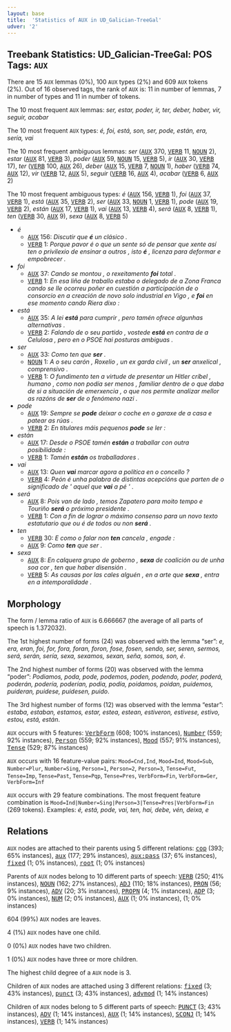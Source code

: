 ```yaml
---
layout: base
title:  'Statistics of AUX in UD_Galician-TreeGal'
udver: '2'
---
```


## Treebank Statistics: UD_Galician-TreeGal: POS Tags: `AUX`

There are 15 `AUX` lemmas (0%), 100 `AUX` types (2%) and 609 `AUX` tokens (2%).
Out of 16 observed tags, the rank of `AUX` is: 11 in number of lemmas, 7 in number of types and 11 in number of tokens.

The 10 most frequent `AUX` lemmas: <em>ser, estar, poder, ir, ter, deber, haber, vir, seguir, acabar</em>

The 10 most frequent `AUX` types:  <em>é, foi, está, son, ser, pode, están, era, sería, vai</em>

The 10 most frequent ambiguous lemmas: <em>ser</em> (<tt><a href="gl_treegal-pos-AUX.html">AUX</a></tt> 370, <tt><a href="gl_treegal-pos-VERB.html">VERB</a></tt> 11, <tt><a href="gl_treegal-pos-NOUN.html">NOUN</a></tt> 2), <em>estar</em> (<tt><a href="gl_treegal-pos-AUX.html">AUX</a></tt> 81, <tt><a href="gl_treegal-pos-VERB.html">VERB</a></tt> 3), <em>poder</em> (<tt><a href="gl_treegal-pos-AUX.html">AUX</a></tt> 59, <tt><a href="gl_treegal-pos-NOUN.html">NOUN</a></tt> 15, <tt><a href="gl_treegal-pos-VERB.html">VERB</a></tt> 5), <em>ir</em> (<tt><a href="gl_treegal-pos-AUX.html">AUX</a></tt> 30, <tt><a href="gl_treegal-pos-VERB.html">VERB</a></tt> 17), <em>ter</em> (<tt><a href="gl_treegal-pos-VERB.html">VERB</a></tt> 100, <tt><a href="gl_treegal-pos-AUX.html">AUX</a></tt> 26), <em>deber</em> (<tt><a href="gl_treegal-pos-AUX.html">AUX</a></tt> 15, <tt><a href="gl_treegal-pos-VERB.html">VERB</a></tt> 7, <tt><a href="gl_treegal-pos-NOUN.html">NOUN</a></tt> 1), <em>haber</em> (<tt><a href="gl_treegal-pos-VERB.html">VERB</a></tt> 74, <tt><a href="gl_treegal-pos-AUX.html">AUX</a></tt> 12), <em>vir</em> (<tt><a href="gl_treegal-pos-VERB.html">VERB</a></tt> 12, <tt><a href="gl_treegal-pos-AUX.html">AUX</a></tt> 5), <em>seguir</em> (<tt><a href="gl_treegal-pos-VERB.html">VERB</a></tt> 16, <tt><a href="gl_treegal-pos-AUX.html">AUX</a></tt> 4), <em>acabar</em> (<tt><a href="gl_treegal-pos-VERB.html">VERB</a></tt> 6, <tt><a href="gl_treegal-pos-AUX.html">AUX</a></tt> 2)

The 10 most frequent ambiguous types:  <em>é</em> (<tt><a href="gl_treegal-pos-AUX.html">AUX</a></tt> 156, <tt><a href="gl_treegal-pos-VERB.html">VERB</a></tt> 1), <em>foi</em> (<tt><a href="gl_treegal-pos-AUX.html">AUX</a></tt> 37, <tt><a href="gl_treegal-pos-VERB.html">VERB</a></tt> 1), <em>está</em> (<tt><a href="gl_treegal-pos-AUX.html">AUX</a></tt> 35, <tt><a href="gl_treegal-pos-VERB.html">VERB</a></tt> 2), <em>ser</em> (<tt><a href="gl_treegal-pos-AUX.html">AUX</a></tt> 33, <tt><a href="gl_treegal-pos-NOUN.html">NOUN</a></tt> 1, <tt><a href="gl_treegal-pos-VERB.html">VERB</a></tt> 1), <em>pode</em> (<tt><a href="gl_treegal-pos-AUX.html">AUX</a></tt> 19, <tt><a href="gl_treegal-pos-VERB.html">VERB</a></tt> 2), <em>están</em> (<tt><a href="gl_treegal-pos-AUX.html">AUX</a></tt> 17, <tt><a href="gl_treegal-pos-VERB.html">VERB</a></tt> 1), <em>vai</em> (<tt><a href="gl_treegal-pos-AUX.html">AUX</a></tt> 13, <tt><a href="gl_treegal-pos-VERB.html">VERB</a></tt> 4), <em>será</em> (<tt><a href="gl_treegal-pos-AUX.html">AUX</a></tt> 8, <tt><a href="gl_treegal-pos-VERB.html">VERB</a></tt> 1), <em>ten</em> (<tt><a href="gl_treegal-pos-VERB.html">VERB</a></tt> 30, <tt><a href="gl_treegal-pos-AUX.html">AUX</a></tt> 9), <em>sexa</em> (<tt><a href="gl_treegal-pos-AUX.html">AUX</a></tt> 8, <tt><a href="gl_treegal-pos-VERB.html">VERB</a></tt> 5)


* <em>é</em>
  * <tt><a href="gl_treegal-pos-AUX.html">AUX</a></tt> 156: <em>Discutir que <b>é</b> un clásico .</em>
  * <tt><a href="gl_treegal-pos-VERB.html">VERB</a></tt> 1: <em>Porque pavor é o que un sente só de pensar que xente así ten o privilexio de ensinar a outros , isto <b>é</b> , licenza para deformar e empobrecer .</em>
* <em>foi</em>
  * <tt><a href="gl_treegal-pos-AUX.html">AUX</a></tt> 37: <em>Cando se montou , o rexeitamento <b>foi</b> total .</em>
  * <tt><a href="gl_treegal-pos-VERB.html">VERB</a></tt> 1: <em>En esa liña de traballo estaba o delegado de a Zona Franca cando se lle ocorreu poñer en cuestión a participación de o consorcio en a creación de novo solo industrial en Vigo , e <b>foi</b> en ese momento cando Riera dixo :</em>
* <em>está</em>
  * <tt><a href="gl_treegal-pos-AUX.html">AUX</a></tt> 35: <em>A lei <b>está</b> para cumprir , pero tamén ofrece algunhas alternativas .</em>
  * <tt><a href="gl_treegal-pos-VERB.html">VERB</a></tt> 2: <em>Falando de o seu partido , vostede <b>está</b> en contra de a Celulosa , pero en o PSOE hai posturas ambiguas .</em>
* <em>ser</em>
  * <tt><a href="gl_treegal-pos-AUX.html">AUX</a></tt> 33: <em>Como ten que <b>ser</b> .</em>
  * <tt><a href="gl_treegal-pos-NOUN.html">NOUN</a></tt> 1: <em>A o seu carón , Roxelio , un ex garda civil , un <b>ser</b> anxelical , comprensivo .</em>
  * <tt><a href="gl_treegal-pos-VERB.html">VERB</a></tt> 1: <em>O fundimento ten a virtude de presentar un Hitler críbel , humano , como non podía ser menos , familiar dentro de o que daba de si a situación de emerxencia , o que nos permite analizar mellor as razóns de <b>ser</b> de o fenómeno nazi .</em>
* <em>pode</em>
  * <tt><a href="gl_treegal-pos-AUX.html">AUX</a></tt> 19: <em>Sempre se <b>pode</b> deixar o coche en o garaxe de a casa e patear as rúas .</em>
  * <tt><a href="gl_treegal-pos-VERB.html">VERB</a></tt> 2: <em>En titulares máis pequenos <b>pode</b> se ler :</em>
* <em>están</em>
  * <tt><a href="gl_treegal-pos-AUX.html">AUX</a></tt> 17: <em>Desde o PSOE tamén <b>están</b> a traballar con outra posibilidade :</em>
  * <tt><a href="gl_treegal-pos-VERB.html">VERB</a></tt> 1: <em>Tamén <b>están</b> os traballadores .</em>
* <em>vai</em>
  * <tt><a href="gl_treegal-pos-AUX.html">AUX</a></tt> 13: <em>Quen <b>vai</b> marcar agora a política en o concello ?</em>
  * <tt><a href="gl_treegal-pos-VERB.html">VERB</a></tt> 4: <em>Peón é unha palabra de distintas acepcións que parten de o significado de ' aquel que <b>vai</b> a pé ' .</em>
* <em>será</em>
  * <tt><a href="gl_treegal-pos-AUX.html">AUX</a></tt> 8: <em>Pois van de lado , temos Zapatero para moito tempo e Touriño <b>será</b> o próximo presidente .</em>
  * <tt><a href="gl_treegal-pos-VERB.html">VERB</a></tt> 1: <em>Con a fin de lograr o máximo consenso para un novo texto estatutario que ou é de todos ou non <b>será</b> .</em>
* <em>ten</em>
  * <tt><a href="gl_treegal-pos-VERB.html">VERB</a></tt> 30: <em>E como o falar non <b>ten</b> cancela , engade :</em>
  * <tt><a href="gl_treegal-pos-AUX.html">AUX</a></tt> 9: <em>Como <b>ten</b> que ser .</em>
* <em>sexa</em>
  * <tt><a href="gl_treegal-pos-AUX.html">AUX</a></tt> 8: <em>En calquera grupo de goberno , <b>sexa</b> de coalición ou de unha soa cor , ten que haber disensión .</em>
  * <tt><a href="gl_treegal-pos-VERB.html">VERB</a></tt> 5: <em>As causas por las cales alguén , en a arte que <b>sexa</b> , entra en a intemporalidade .</em>

## Morphology

The form / lemma ratio of `AUX` is 6.666667 (the average of all parts of speech is 1.372032).

The 1st highest number of forms (24) was observed with the lemma “ser”: <em>e, era, eran, foi, for, fora, foran, foron, fose, fosen, sendo, ser, seren, sermos, será, serán, sería, sexa, sexamos, sexan, seña, somos, son, é</em>.

The 2nd highest number of forms (20) was observed with the lemma “poder”: <em>Podiamos, poda, pode, podemos, poden, podendo, poder, poderá, poderán, podería, poderían, podia, podía, poidamos, poidan, puidemos, puideran, puidese, puidesen, puido</em>.

The 3rd highest number of forms (12) was observed with the lemma “estar”: <em>estaba, estaban, estamos, estar, estea, estean, estiveron, estivese, estivo, estou, está, están</em>.

`AUX` occurs with 5 features: <tt><a href="gl_treegal-feat-VerbForm.html">VerbForm</a></tt> (608; 100% instances), <tt><a href="gl_treegal-feat-Number.html">Number</a></tt> (559; 92% instances), <tt><a href="gl_treegal-feat-Person.html">Person</a></tt> (559; 92% instances), <tt><a href="gl_treegal-feat-Mood.html">Mood</a></tt> (557; 91% instances), <tt><a href="gl_treegal-feat-Tense.html">Tense</a></tt> (529; 87% instances)

`AUX` occurs with 16 feature-value pairs: `Mood=Cnd,Ind`, `Mood=Ind`, `Mood=Sub`, `Number=Plur`, `Number=Sing`, `Person=1`, `Person=2`, `Person=3`, `Tense=Fut`, `Tense=Imp`, `Tense=Past`, `Tense=Pqp`, `Tense=Pres`, `VerbForm=Fin`, `VerbForm=Ger`, `VerbForm=Inf`

`AUX` occurs with 29 feature combinations.
The most frequent feature combination is `Mood=Ind|Number=Sing|Person=3|Tense=Pres|VerbForm=Fin` (269 tokens).
Examples: <em>é, está, pode, vai, ten, hai, debe, vén, deixa, e</em>


## Relations

`AUX` nodes are attached to their parents using 5 different relations: <tt><a href="gl_treegal-dep-cop.html">cop</a></tt> (393; 65% instances), <tt><a href="gl_treegal-dep-aux.html">aux</a></tt> (177; 29% instances), <tt><a href="gl_treegal-dep-aux-pass.html">aux:pass</a></tt> (37; 6% instances), <tt><a href="gl_treegal-dep-fixed.html">fixed</a></tt> (1; 0% instances), <tt><a href="gl_treegal-dep-root.html">root</a></tt> (1; 0% instances)

Parents of `AUX` nodes belong to 10 different parts of speech: <tt><a href="gl_treegal-pos-VERB.html">VERB</a></tt> (250; 41% instances), <tt><a href="gl_treegal-pos-NOUN.html">NOUN</a></tt> (162; 27% instances), <tt><a href="gl_treegal-pos-ADJ.html">ADJ</a></tt> (110; 18% instances), <tt><a href="gl_treegal-pos-PRON.html">PRON</a></tt> (56; 9% instances), <tt><a href="gl_treegal-pos-ADV.html">ADV</a></tt> (20; 3% instances), <tt><a href="gl_treegal-pos-PROPN.html">PROPN</a></tt> (4; 1% instances), <tt><a href="gl_treegal-pos-ADP.html">ADP</a></tt> (3; 0% instances), <tt><a href="gl_treegal-pos-NUM.html">NUM</a></tt> (2; 0% instances), <tt><a href="gl_treegal-pos-AUX.html">AUX</a></tt> (1; 0% instances),  (1; 0% instances)

604 (99%) `AUX` nodes are leaves.

4 (1%) `AUX` nodes have one child.

0 (0%) `AUX` nodes have two children.

1 (0%) `AUX` nodes have three or more children.

The highest child degree of a `AUX` node is 3.

Children of `AUX` nodes are attached using 3 different relations: <tt><a href="gl_treegal-dep-fixed.html">fixed</a></tt> (3; 43% instances), <tt><a href="gl_treegal-dep-punct.html">punct</a></tt> (3; 43% instances), <tt><a href="gl_treegal-dep-advmod.html">advmod</a></tt> (1; 14% instances)

Children of `AUX` nodes belong to 5 different parts of speech: <tt><a href="gl_treegal-pos-PUNCT.html">PUNCT</a></tt> (3; 43% instances), <tt><a href="gl_treegal-pos-ADV.html">ADV</a></tt> (1; 14% instances), <tt><a href="gl_treegal-pos-AUX.html">AUX</a></tt> (1; 14% instances), <tt><a href="gl_treegal-pos-SCONJ.html">SCONJ</a></tt> (1; 14% instances), <tt><a href="gl_treegal-pos-VERB.html">VERB</a></tt> (1; 14% instances)

